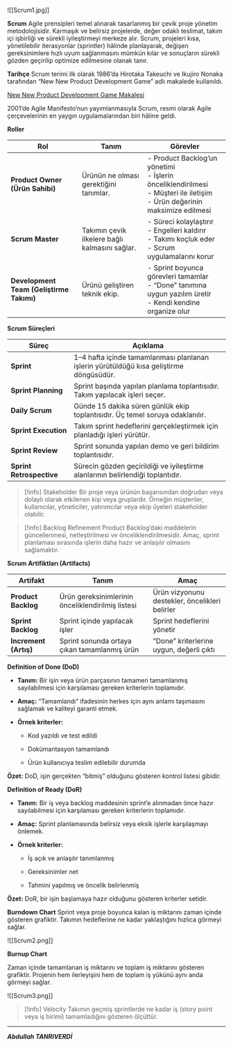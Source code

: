 
![[Scrum1.jpg]]


**Scrum**
Agile prensipleri temel alınarak tasarlanmış bir çevik proje yönetim metodolojisidir. Karmaşık ve belirsiz projelerde, değer odaklı teslimat, takım içi işbirliği ve sürekli iyileştirmeyi merkeze alır. Scrum, projeleri kısa, yönetilebilir iterasyonlar (sprintler) hâlinde planlayarak, değişen gereksinimlere hızlı uyum sağlanmasını mümkün kılar ve sonuçların sürekli gözden geçirilip optimize edilmesine olanak tanır.


**Tarihçe**
Scrum terimi ilk olarak 1986’da Hirotaka Takeuchi ve Ikujiro Nonaka tarafından “New New Product Development Game” adlı makalede kullanıldı.

[New New Product Development Game Makalesi](https://drive.google.com/file/d/1IywBdE47PICMhRblob00WSfmVCqSv4lW/view?usp=drive_link)

2001’de Agile Manifesto’nun yayımlanmasıyla Scrum, resmi olarak Agile çerçevelerinin en yaygın uygulamalarından biri hâline geldi.

**Roller**

|Rol|Tanım|Görevler|
|---|---|---|
|**Product Owner (Ürün Sahibi)**|Ürünün ne olması gerektiğini tanımlar.|- Product Backlog’un yönetimi  <br>- İşlerin önceliklendirilmesi  <br>- Müşteri ile iletişim  <br>- Ürün değerinin maksimize edilmesi|
|**Scrum Master**|Takımın çevik ilkelere bağlı kalmasını sağlar.|- Süreci kolaylaştırır  <br>- Engelleri kaldırır  <br>- Takımı koçluk eder  <br>- Scrum uygulamalarını korur|
|**Development Team (Geliştirme Takımı)**|Ürünü geliştiren teknik ekip.|- Sprint boyunca görevleri tamamlar  <br>- “Done” tanımına uygun yazılım üretir  <br>- Kendi kendine organize olur|

 **Scrum Süreçleri**

| Süreç                    | Açıklama                                                                                |
| ------------------------ | --------------------------------------------------------------------------------------- |
| **Sprint**               | 1–4 hafta içinde tamamlanması planlanan işlerin yürütüldüğü kısa geliştirme döngüsüdür. |
| **Sprint Planning**      | Sprint başında yapılan planlama toplantısıdır. Takım yapılacak işleri seçer.            |
| **Daily Scrum**          | Günde 15 dakika süren günlük ekip toplantısıdır. Üç temel soruya odaklanılır.           |
| **Sprint Execution**     | Takım sprint hedeflerini gerçekleştirmek için planladığı işleri yürütür.                |
| **Sprint Review**        | Sprint sonunda yapılan demo ve geri bildirim toplantısıdır.                             |
| **Sprint Retrospective** | Sürecin gözden geçirildiği ve iyileştirme alanlarının belirlendiği toplantıdır.         |


> [!info] Stakeholder
> Bir proje veya ürünün başarısından doğrudan veya dolaylı olarak etkilenen kişi veya gruplardır. Örneğin müşteriler, kullanıcılar, yöneticiler, yatırımcılar veya ekip üyeleri stakeholder olabilir.


> [!info] Backlog Refinement
> Product Backlog’daki maddelerin güncellenmesi, netleştirilmesi ve önceliklendirilmesidir. Amaç, sprint planlaması sırasında işlerin daha hazır ve anlaşılır olmasını sağlamaktır.


**Scrum Artifiktları (Artifacts)**

|Artifakt|Tanım|Amaç|
|---|---|---|
|**Product Backlog**|Ürün gereksinimlerinin önceliklendirilmiş listesi|Ürün vizyonunu destekler, öncelikleri belirler|
|**Sprint Backlog**|Sprint içinde yapılacak işler|Sprint hedeflerini yönetir|
|**Increment (Artış)**|Sprint sonunda ortaya çıkan tamamlanmış ürün|“Done” kriterlerine uygun, değerli çıktı|


**Definition of Done (DoD)**
- **Tanım:** Bir işin veya ürün parçasının tamamen tamamlanmış sayılabilmesi için karşılaması gereken kriterlerin toplamıdır.
    
- **Amaç:** “Tamamlandı” ifadesinin herkes için aynı anlamı taşımasını sağlamak ve kaliteyi garanti etmek.
    
- **Örnek kriterler:**
    
    - Kod yazıldı ve test edildi
        
    - Dokümantasyon tamamlandı
        
    - Ürün kullanıcıya teslim edilebilir durumda
        

**Özet:** DoD, işin gerçekten “bitmiş” olduğunu gösteren kontrol listesi gibidir.


**Definition of Ready (DoR)**
- **Tanım:** Bir iş veya backlog maddesinin sprint’e alınmadan önce hazır sayılabilmesi için karşılaması gereken kriterlerin toplamıdır.
    
- **Amaç:** Sprint planlamasında belirsiz veya eksik işlerle karşılaşmayı önlemek.
    
- **Örnek kriterler:**
    
    - İş açık ve anlaşılır tanımlanmış
        
    - Gereksinimler net
        
    - Tahmini yapılmış ve öncelik belirlenmiş
        

**Özet:** DoR, bir işin başlamaya hazır olduğunu gösteren kriterler setidir.



**Burndown Chart**
Sprint veya proje boyunca kalan iş miktarını zaman içinde gösteren grafiktir. Takımın hedeflerine ne kadar yaklaştığını hızlıca görmeyi sağlar.

 ![[Scrum2.png]]
 
 
 **Burnup Chart**
 
 Zaman içinde tamamlanan iş miktarını ve toplam iş miktarını gösteren grafiktir. Projenin hem ilerleyişini hem de toplam iş yükünü aynı anda görmeyi sağlar.
 
![[Scrum3.png]]

 
 
> [!info] Velocity
> Takımın geçmiş sprintlerde ne kadar iş (story point veya iş birimi) tamamladığını gösteren ölçüttür.

***

***Abdullah TANRIVERDİ***

